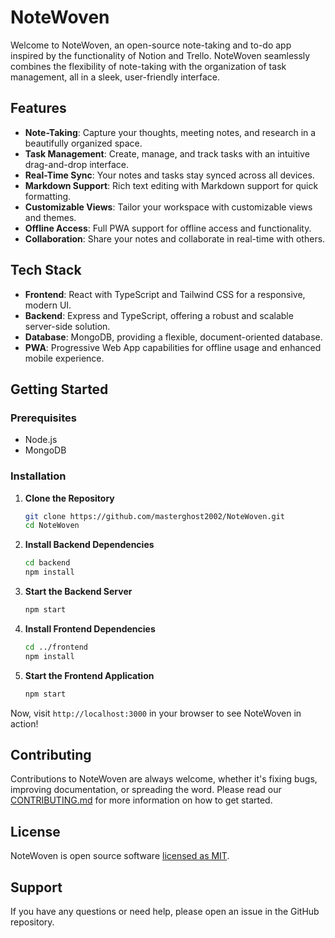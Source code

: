 # NoteWoven

Welcome to NoteWoven, an open-source note-taking and to-do app inspired by the functionality of Notion and Trello. NoteWoven seamlessly combines the flexibility of note-taking with the organization of task management, all in a sleek, user-friendly interface.

## Features
- **Note-Taking**: Capture your thoughts, meeting notes, and research in a beautifully organized space.
- **Task Management**: Create, manage, and track tasks with an intuitive drag-and-drop interface.
- **Real-Time Sync**: Your notes and tasks stay synced across all devices.
- **Markdown Support**: Rich text editing with Markdown support for quick formatting.
- **Customizable Views**: Tailor your workspace with customizable views and themes.
- **Offline Access**: Full PWA support for offline access and functionality.
- **Collaboration**: Share your notes and collaborate in real-time with others.

## Tech Stack
- **Frontend**: React with TypeScript and Tailwind CSS for a responsive, modern UI.
- **Backend**: Express and TypeScript, offering a robust and scalable server-side solution.
- **Database**: MongoDB, providing a flexible, document-oriented database.
- **PWA**: Progressive Web App capabilities for offline usage and enhanced mobile experience.

## Getting Started

### Prerequisites
- Node.js
- MongoDB

### Installation

1. **Clone the Repository**
   ```bash
   git clone https://github.com/masterghost2002/NoteWoven.git
   cd NoteWoven
   ```

2. **Install Backend Dependencies**
   ```bash
   cd backend
   npm install
   ```

3. **Start the Backend Server**
   ```bash
   npm start
   ```

4. **Install Frontend Dependencies**
   ```bash
   cd ../frontend
   npm install
   ```

5. **Start the Frontend Application**
   ```bash
   npm start
   ```

Now, visit `http://localhost:3000` in your browser to see NoteWoven in action!

## Contributing
Contributions to NoteWoven are always welcome, whether it's fixing bugs, improving documentation, or spreading the word. Please read our [CONTRIBUTING.md](CONTRIBUTING_LINK) for more information on how to get started.

## License
NoteWoven is open source software [licensed as MIT](LICENSE_LINK).

## Support
If you have any questions or need help, please open an issue in the GitHub repository.
